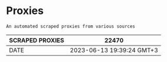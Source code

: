 # Proxies
    An automated scraped proxies from various sources

| SCRAPED PROXIES | 22470            |
|-----------------|---------------------------|
| DATE            | 2023-06-13 19:39:24 GMT+3          |